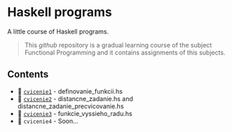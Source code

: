 # Haskell programs
A little course of Haskell programs.

> This *github* repository is a gradual learning course of the subject Functional Programming and it contains assignments of this subjects.

## Contents

- 📁 [`cvicenie1`](https://github.com/pajka-js/haskell-programs/tree/master/cvicenie1) - definovanie_funkcii.hs
- 📁 [`cvicenie2`](https://github.com/pajka-js/haskell-programs/tree/master/cvicenie2) - distancne_zadanie.hs and distancne_zadanie_precvicovanie.hs
- 📁 [`cvicenie3`](https://github.com/pajka-js/haskell-programs/tree/master/cvicenie3) - funkcie_vyssieho_radu.hs
- 📁 `cvicenie4` - Soon...
